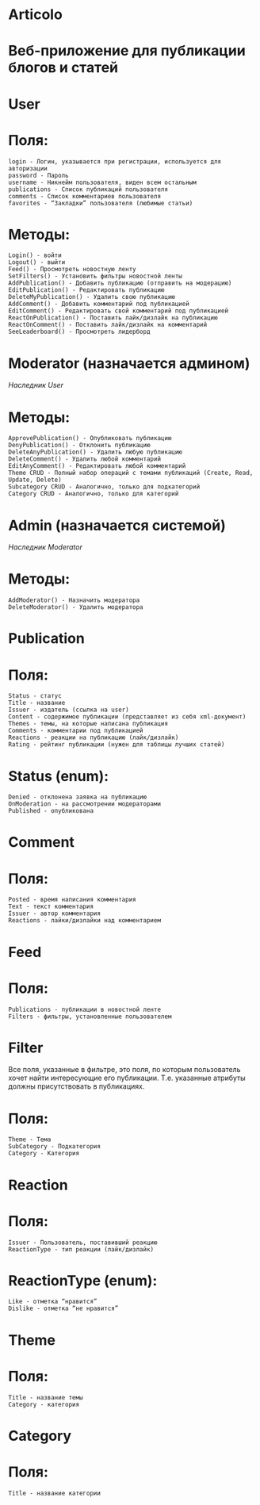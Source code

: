 # Articolo

# Веб-приложение для публикации блогов и статей

# User
# Поля:
    login - Логин, указывается при регистрации, используется для авторизации
    password - Пароль
    username - Никнейм пользователя, виден всем остальным
    publications - Список публикаций пользователя
    comments - Список комментариев пользователя
    favorites - “Закладки” пользователя (любимые статьи)
# Методы:
    Login() - войти
    Logout() - выйти
    Feed() - Просмотреть новостную ленту
    SetFilters() - Установить фильтры новостной ленты
    AddPublication() - Добавить публикацию (отправить на модерацию)
    EditPublication() - Редактировать публикацию
    DeleteMyPublication() - Удалить свою публикацию
    AddComment() - Добавить комментарий под публикацией
    EditComment() - Редактировать свой комментарий под публикацией
    ReactOnPublication() - Поставить лайк/дизлайк на публикацию
    ReactOnComment() - Поставить лайк/дизлайк на комментарий
    SeeLeaderboard() - Просмотреть лидерборд

# Moderator (назначается админом)
*Наследник User*
# Методы:
    ApprovePublication() - Опубликовать публикацию
    DenyPublication() - Отклонить публикацию
    DeleteAnyPublication() - Удалить любую публикацию
    DeleteComment() - Удалить любой комментарий
    EditAnyComment() - Редактировать любой комментарий
    Theme CRUD - Полный набор операций с темами публикаций (Create, Read, Update, Delete)
    Subcategory CRUD - Аналогично, только для подкатегорий
    Category CRUD - Аналогично, только для категорий

# Admin (назначается системой)
*Наследник Moderator*
# Методы:
    AddModerator() - Назначить модератора
    DeleteModerator() - Удалить модератора


# Publication
# Поля:
    Status - статус
    Title - название
    Issuer - издатель (ссылка на user)
    Content - содержимое публикации (представляет из себя xml-документ)
    Themes - темы, на которые написана публикация
    Comments - комментарии под публикацией
    Reactions - реакции на публикацию (лайк/дизлайк)
    Rating - рейтинг публикации (нужен для таблицы лучших статей)

# Status (enum):
    Denied - отклонена заявка на публикацию
    OnModeration - на рассмотрении модераторами
    Published - опубликована


# Comment
# Поля:
    Posted - время написания комментария
    Text - текст комментария
    Issuer - автор комментария
    Reactions - лайки/дизлайки над комментарием

# Feed
# Поля: 
    Publications - публикации в новостной ленте
    Filters - фильтры, установленные пользователем

# Filter
Все поля, указанные в фильтре, это поля, по которым 
пользователь хочет найти интересующие его публикации. Т.е. указанные атрибуты должны присутствовать в публикациях.
# Поля:
    Theme - Тема
    SubCategory - Подкатегория
    Category - Категория

# Reaction
# Поля:
    Issuer - Пользователь, поставивший реакцию
    ReactionType - тип реакции (лайк/дизлайк)

# ReactionType (enum):
    Like - отметка “нравится”
    Dislike - отметка “не нравится”


# Theme
# Поля:
    Title - название темы
    Category - категория

# Category
# Поля:
    Title - название категории